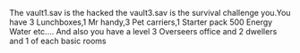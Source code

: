 The vault1.sav is the hacked the vault3.sav is the survival challenge you.You have 3 Lunchboxes,1 Mr handy,3 Pet carriers,1 Starter pack
500 Energy Water etc.... And also you have a level 3 Overseers office and 2 dwellers and 1 of each basic rooms
